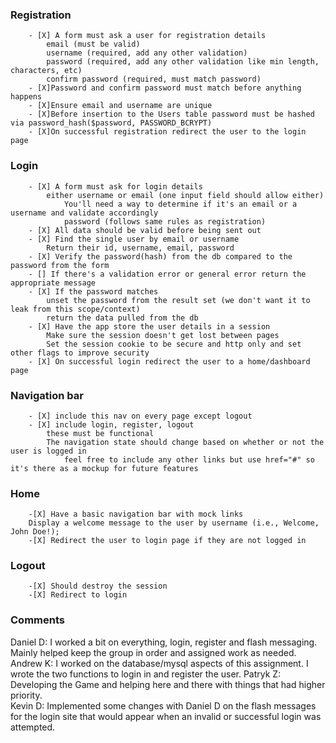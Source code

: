 ### Registration
        - [X] A form must ask a user for registration details
            email (must be valid)
            username (required, add any other validation)
            password (required, add any other validation like min length, characters, etc)
            confirm password (required, must match password)
        - [X]Password and confirm password must match before anything happens
        - [X]Ensure email and username are unique
        - [X]Before insertion to the Users table password must be hashed via password_hash($password, PASSWORD_BCRYPT)
        - [X]On successful registration redirect the user to the login page
### Login
        - [X] A form must ask for login details
            either username or email (one input field should allow either)
                You'll need a way to determine if it's an email or a username and validate accordingly
                password (follows same rules as registration)
        - [X] All data should be valid before being sent out
        - [X] Find the single user by email or username
            Return their id, username, email, password
        - [X] Verify the password(hash) from the db compared to the password from the form
        - [] If there's a validation error or general error return the appropriate message
        - [X] If the password matches
            unset the password from the result set (we don't want it to leak from this scope/context)
            return the data pulled from the db
        - [X] Have the app store the user details in a session
            Make sure the session doesn't get lost between pages
            Set the session cookie to be secure and http only and set other flags to improve security
        - [X] On successful login redirect the user to a home/dashboard page
### Navigation bar
        - [X] include this nav on every page except logout
        - [X] include login, register, logout
            these must be functional
            The navigation state should change based on whether or not the user is logged in
                feel free to include any other links but use href="#" so it's there as a mockup for future features
### Home
        -[X] Have a basic navigation bar with mock links
        Display a welcome message to the user by username (i.e., Welcome, John Doe!);
        -[X] Redirect the user to login page if they are not logged in
### Logout
        -[X] Should destroy the session
        -[X] Redirect to login
        
     
     
### Comments 

Daniel D: I worked a bit on everything, login, register and flash messaging. Mainly helped keep the group in order and assigned work as needed. 
Andrew K: I worked on the database/mysql aspects of this assignment. I wrote the two functions to login in and register the user. 
Patryk Z: Developing the Game and helping here and there with things that had higher priority.   
Kevin D: Implemented some changes with Daniel D on the flash messages for the login site that would appear when an invalid or successful login was attempted.
